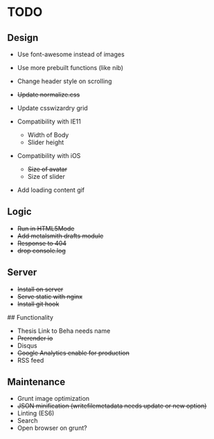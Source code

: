 # TODO

## Design

* Use font-awesome instead of images
* Use more prebuilt functions (like nib)

* Change header style on scrolling

* ~~Update normalize.css~~
* Update csswizardry grid

* Compatibility with IE11
  * Width of Body
  * Slider height
* Compatibility with iOS
  * ~~Size of avatar~~
  * Size of slider

* Add loading content gif

## Logic

* ~~Run in HTML5Mode~~
* ~~Add metalsmith drafts module~~
* ~~Response to 404~~
* ~~drop console.log~~

## Server

* ~~Install on server~~
* ~~Serve static with nginx~~
* ~~Install git hook~~

## Functionality

* Thesis Link to Beha needs name
* ~~Prerender io~~
* Disqus
* ~~Google Analytics enable for production~~
* RSS feed

## Maintenance

* Grunt image optimization
* ~~JSON minification (writefilemetadata needs update or new option)~~
* Linting (ES6)
* Search
* Open browser on grunt?
